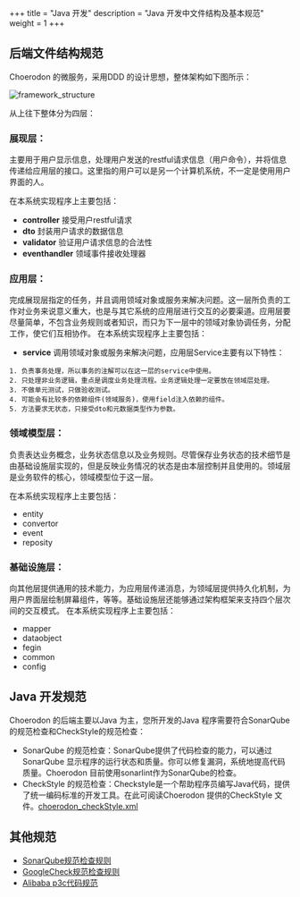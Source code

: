 +++
title = "Java 开发"
description = "Java 开发中文件结构及基本规范"
weight = 1
+++

## 后端文件结构规范

Choerodon 的微服务，采用DDD 的设计思想，整体架构如下图所示：

![framework_structure](/cimg/framework_structure.jpg)

从上往下整体分为四层：

### 展现层：
主要用于用户显示信息，处理用户发送的restful请求信息（用户命令），并将信息传递给应用层的接口。这里指的用户可以是另一个计算机系统，不一定是使用用户界面的人。

在本系统实现程序上主要包括：

- **controller**  接受用户restful请求
- **dto** 封装用户请求的数据信息
- **validator** 验证用户请求信息的合法性
- **eventhandler** 领域事件接收处理器

### 应用层：
完成展现层指定的任务，并且调用领域对象或服务来解决问题。这一层所负责的工作对业务来说意义重大，也是与其它系统的应用层进行交互的必要渠道。应用层要尽量简单，不包含业务规则或者知识，而只为下一层中的领域对象协调任务，分配工作，使它们互相协作。
在本系统实现程序上主要包括：

- **service**  调用领域对象或服务来解决问题，应用层Service主要有以下特性：

```
1. 负责事务处理，所以事务的注解可以在这一层的service中使用。
2. 只处理非业务逻辑，重点是调度业务处理流程。业务逻辑处理一定要放在领域层处理。
3. 不做单元测试，只做验收测试。
4. 可能会有比较多的依赖组件(领域服务)，使用field注入依赖的组件。
5. 方法要求无状态，只接受dto和元数据类型作为参数。
```

### 领域模型层：

负责表达业务概念，业务状态信息以及业务规则。尽管保存业务状态的技术细节是由基础设施层实现的，但是反映业务情况的状态是由本层控制并且使用的。领域层是业务软件的核心，领域模型位于这一层。

在本系统实现程序上主要包括：

- entity
- convertor
- event
- reposity

### 基础设施层：
向其他层提供通用的技术能力，为应用层传递消息，为领域层提供持久化机制，为用户界面层绘制屏幕组件，等等。基础设施层还能够通过架构框架来支持四个层次间的交互模式。
在本系统实现程序上主要包括：

- mapper
- dataobject
- fegin
- common
- config

## Java 开发规范

Choerodon 的后端主要以Java 为主，您所开发的Java 程序需要符合SonarQube的规范检查和CheckStyle的规范检查：

* SonarQube 的规范检查：SonarQube提供了代码检查的能力，可以通过SonarQube 显示程序的运行状态和质量。你可以修复漏洞，系统地提高代码质量。Choerodon 目前使用sonarlint作为SonarQube的检查。
* CheckStyle 的规范检查：Checkstyle是一个帮助程序员编写Java代码，提供了统一编码标准的开发工具。在此可阅读Choerodon 提供的CheckStyle 文件。[choerodon_checkStyle.xml](../choerodon_checks.xml)


## 其他规范

- [SonarQube规范检查规则](https://rules.sonarsource.com/java/RSPEC-3281)
- [GoogleCheck规范检查规则](http://checkstyle.sourceforge.net/google_style.html)
- [Alibaba p3c代码规范](https://github.com/alibaba/p3c)